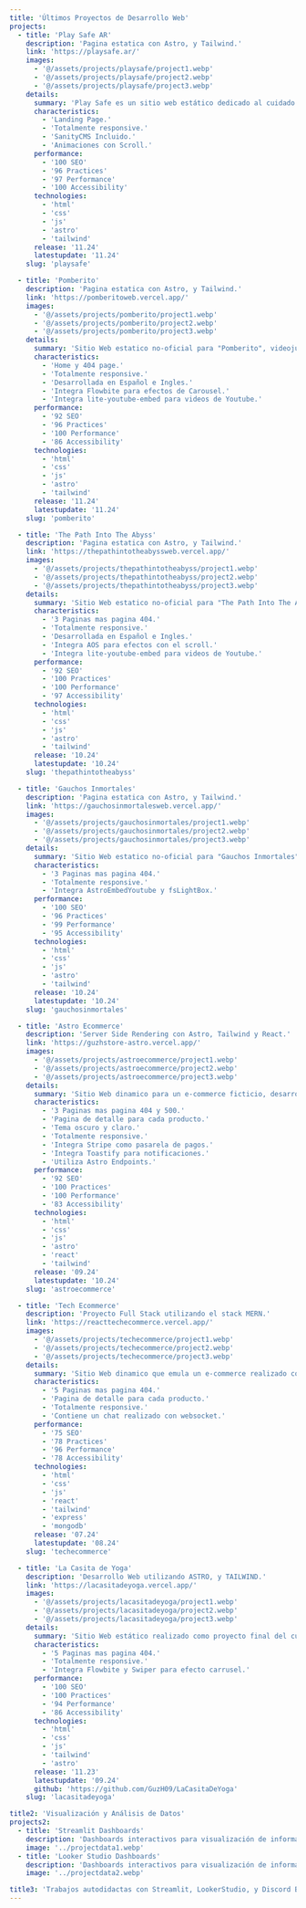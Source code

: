 ```yaml
---
title: 'Últimos Proyectos de Desarrollo Web'
projects:
  - title: 'Play Safe AR'
    description: 'Pagina estatica con Astro, y Tailwind.'
    link: 'https://playsafe.ar/'
    images:
      - '@/assets/projects/playsafe/project1.webp'
      - '@/assets/projects/playsafe/project2.webp'
      - '@/assets/projects/playsafe/project3.webp'
    details:
      summary: 'Play Safe es un sitio web estático dedicado al cuidado deportivo, la prevención de lesiones, la mejora del rendimiento y productos de calidad para atletas. Desarrollado con HTML, JavaScript y Tailwind CSS, está integrado perfectamente con Sanity CMS para una gestión de contenido sencilla y eficiente. El sitio utiliza Webhooks y GitHub Actions para activar automáticamente las reconstrucciones cada vez que se actualiza el contenido en Sanity CMS, asegurando que los cambios se reflejen en tiempo real.'
      characteristics:
        - 'Landing Page.'
        - 'Totalmente responsive.'
        - 'SanityCMS Incluido.'
        - 'Animaciones con Scroll.'
      performance:
        - '100 SEO'
        - '96 Practices'
        - '97 Performance'
        - '100 Accessibility'
      technologies:
        - 'html'
        - 'css'
        - 'js'
        - 'astro'
        - 'tailwind'
      release: '11.24'
      latestupdate: '11.24'
    slug: 'playsafe'

  - title: 'Pomberito'
    description: 'Pagina estatica con Astro, y Tailwind.'
    link: 'https://pomberitoweb.vercel.app/'
    images:
      - '@/assets/projects/pomberito/project1.webp'
      - '@/assets/projects/pomberito/project2.webp'
      - '@/assets/projects/pomberito/project3.webp'
    details:
      summary: 'Sitio Web estatico no-oficial para "Pomberito", videojuego Indie Argentino desarrollado por Lara The Pitbull. Utiliza HTML, Javascript y Tailwind. Es totalmente responsive y contiene tanto embeds de Youtube, como efectos de Carousel y Lightbox sin afectar el rendimiento. Todos los elementos fueron diseñados replicando la interfaz gráfica del videojuego.'
      characteristics:
        - 'Home y 404 page.'
        - 'Totalmente responsive.'
        - 'Desarrollada en Español e Ingles.'
        - 'Integra Flowbite para efectos de Carousel.'
        - 'Integra lite-youtube-embed para videos de Youtube.'
      performance:
        - '92 SEO'
        - '96 Practices'
        - '100 Performance'
        - '86 Accessibility'
      technologies:
        - 'html'
        - 'css'
        - 'js'
        - 'astro'
        - 'tailwind'
      release: '11.24'
      latestupdate: '11.24'
    slug: 'pomberito'

  - title: 'The Path Into The Abyss'
    description: 'Pagina estatica con Astro, y Tailwind.'
    link: 'https://thepathintotheabyssweb.vercel.app/'
    images:
      - '@/assets/projects/thepathintotheabyss/project1.webp'
      - '@/assets/projects/thepathintotheabyss/project2.webp'
      - '@/assets/projects/thepathintotheabyss/project3.webp'
    details:
      summary: 'Sitio Web estatico no-oficial para "The Path Into The Abyss", videojuego Argentino en desarrollo por Matias Rispau, y basado en la película argentina "Me encontraras en lo profundo del abismo". Contiene un Parallax Effect en el inicio desarrollado solo con CSS. Utiliza HTML, Javascript y Tailwind. Es totalmente responsive y contiene embeds de Youtube, sin afectar el rendimiento.'
      characteristics:
        - '3 Paginas mas pagina 404.'
        - 'Totalmente responsive.'
        - 'Desarrollada en Español e Ingles.'
        - 'Integra AOS para efectos con el scroll.'
        - 'Integra lite-youtube-embed para videos de Youtube.'
      performance:
        - '92 SEO'
        - '100 Practices'
        - '100 Performance'
        - '97 Accessibility'
      technologies:
        - 'html'
        - 'css'
        - 'js'
        - 'astro'
        - 'tailwind'
      release: '10.24'
      latestupdate: '10.24'
    slug: 'thepathintotheabyss'

  - title: 'Gauchos Inmortales'
    description: 'Pagina estatica con Astro, y Tailwind.'
    link: 'https://gauchosinmortalesweb.vercel.app/'
    images:
      - '@/assets/projects/gauchosinmortales/project1.webp'
      - '@/assets/projects/gauchosinmortales/project2.webp'
      - '@/assets/projects/gauchosinmortales/project3.webp'
    details:
      summary: 'Sitio Web estatico no-oficial para "Gauchos Inmortales", videojuego Argentino en desarrollo por RealiTeam. Utiliza HTML, Javascript y Tailwind. Es totalmente responsive, contiene embeds de Youtube y un video en loop como fondo, sin afectar el rendimiento.'
      characteristics:
        - '3 Paginas mas pagina 404.'
        - 'Totalmente responsive.'
        - 'Integra AstroEmbedYoutube y fsLightBox.'
      performance:
        - '100 SEO'
        - '96 Practices'
        - '99 Performance'
        - '95 Accessibility'
      technologies:
        - 'html'
        - 'css'
        - 'js'
        - 'astro'
        - 'tailwind'
      release: '10.24'
      latestupdate: '10.24'
    slug: 'gauchosinmortales'

  - title: 'Astro Ecommerce'
    description: 'Server Side Rendering con Astro, Tailwind y React.'
    link: 'https://guzhstore-astro.vercel.app/'
    images:
      - '@/assets/projects/astroecommerce/project1.webp'
      - '@/assets/projects/astroecommerce/project2.webp'
      - '@/assets/projects/astroecommerce/project3.webp'
    details:
      summary: 'Sitio Web dinamico para un e-commerce ficticio, desarrollado para integrar los conceptos presentes en la plantilla de ecommerce de Astro "storefront". Utiliza Server Side Rendering (SSR), contiene endpoints para gestionar los pagos con stripe, y usa astro:actions para conseguir los datos. Utiliza React para todo componente dinamico.'
      characteristics:
        - '3 Paginas mas pagina 404 y 500.'
        - 'Pagina de detalle para cada producto.'
        - 'Tema oscuro y claro.'
        - 'Totalmente responsive.'
        - 'Integra Stripe como pasarela de pagos.'
        - 'Integra Toastify para notificaciones.'
        - 'Utiliza Astro Endpoints.'
      performance:
        - '92 SEO'
        - '100 Practices'
        - '100 Performance'
        - '83 Accessibility'
      technologies:
        - 'html'
        - 'css'
        - 'js'
        - 'astro'
        - 'react'
        - 'tailwind'
      release: '09.24'
      latestupdate: '10.24'
    slug: 'astroecommerce'

  - title: 'Tech Ecommerce'
    description: 'Proyecto Full Stack utilizando el stack MERN.'
    link: 'https://reacttechecommerce.vercel.app/'
    images:
      - '@/assets/projects/techecommerce/project1.webp'
      - '@/assets/projects/techecommerce/project2.webp'
      - '@/assets/projects/techecommerce/project3.webp'
    details:
      summary: 'Sitio Web dinamico que emula un e-commerce realizado como proyecto final del curso de React de Coderhouse. En principio fue realizado utilizando solamente una base de datos de Firebase. Luego, fue reutilizado como frontend para el proyecto final del curso de Programacion Backend de Coderhouse, donde se integro en un monorepo a un backend desarrollado con Express que utiliza MongoDB como base de datos.'
      characteristics:
        - '5 Paginas mas pagina 404.'
        - 'Pagina de detalle para cada producto.'
        - 'Totalmente responsive.'
        - 'Contiene un chat realizado con websocket.'
      performance:
        - '75 SEO'
        - '78 Practices'
        - '96 Performance'
        - '78 Accessibility'
      technologies:
        - 'html'
        - 'css'
        - 'js'
        - 'react'
        - 'tailwind'
        - 'express'
        - 'mongodb'
      release: '07.24'
      latestupdate: '08.24'
    slug: 'techecommerce'

  - title: 'La Casita de Yoga'
    description: 'Desarrollo Web utilizando ASTRO, y TAILWIND.'
    link: 'https://lacasitadeyoga.vercel.app/'
    images:
      - '@/assets/projects/lacasitadeyoga/project1.webp'
      - '@/assets/projects/lacasitadeyoga/project2.webp'
      - '@/assets/projects/lacasitadeyoga/project3.webp'
    details:
      summary: 'Sitio Web estático realizado como proyecto final del curso de Coderhouse en Desarrollo Web. En principio fue realizado utilizando HTML, CSS, Javascript y SASS. Luego, fue migrado a Astro con Tailwind.'
      characteristics:
        - '5 Paginas mas pagina 404.'
        - 'Totalmente responsive.'
        - 'Integra Flowbite y Swiper para efecto carrusel.'
      performance:
        - '100 SEO'
        - '100 Practices'
        - '94 Performance'
        - '86 Accessibility'
      technologies:
        - 'html'
        - 'css'
        - 'js'
        - 'tailwind'
        - 'astro'
      release: '11.23'
      latestupdate: '09.24'
      github: 'https://github.com/GuzH09/LaCasitaDeYoga'
    slug: 'lacasitadeyoga'

title2: 'Visualización y Análisis de Datos'
projects2:
  - title: 'Streamlit Dashboards'
    description: 'Dashboards interactivos para visualización de información.'
    image: '../projectdata1.webp'
  - title: 'Looker Studio Dashboards'
    description: 'Dashboards interactivos para visualización de información.'
    image: '../projectdata2.webp'

title3: 'Trabajos autodidactas con Streamlit, LookerStudio, y Discord Bots en Python y Javascript.'
---
```

